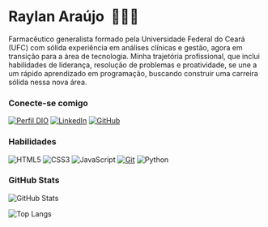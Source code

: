 # Raylan Araújo &nbsp;👨🏻‍💻

Farmacêutico generalista formado pela Universidade Federal do Ceará (UFC) com sólida experiência em análises clínicas e gestão, agora em transição para a área de tecnologia. Minha trajetória profissional, que inclui habilidades de liderança, resolução de problemas e proatividade, se une a um rápido aprendizado em programação, buscando construir uma carreira sólida nessa nova área.

### Conecte-se comigo
[![Perfil DIO](https://img.shields.io/badge/-Meu%20Perfil%20na%20DIO-D4428B?style=for-the-badge)](https://www.dio.me/users/raylanra)
[![LinkedIn](https://img.shields.io/badge/LinkedIn-0077B5?style=for-the-badge&logo=linkedin&logoColor=white)](https://www.linkedin.com/in/raylanra/)
[![GitHub](https://img.shields.io/badge/GitHub-100000?style=for-the-badge&logo=github&logoColor=white)](https://github.com/raylanraraujo)

### Habilidades

![HTML5](https://img.shields.io/badge/HTML5-E34F26?style=for-the-badge&logo=html5&logoColor=white)
![CSS3](https://img.shields.io/badge/CSS3-1572B6?style=for-the-badge&logo=css3&logoColor=white)
![JavaScript](https://img.shields.io/badge/JavaScript-F7DF1E?style=for-the-badge&logo=javascript&logoColor=black)
[![Git](https://img.shields.io/badge/Git-000?style=for-the-badge&logo=git&logoColor=E94D5F)](https://git-scm.com/doc)
![Python](https://img.shields.io/badge/python-3670A0?style=for-the-badge&logo=python&logoColor=ffdd54)

### GitHub Stats

![GitHub Stats](https://github-readme-stats.vercel.app/api?username=raylanraraujo&theme=transparent&bg_color=000&border_color=30A3DC&show_icons=true&icon_color=30A3DC&title_color=E94D5F&text_color=FFF&hide_title=True&hide=stars)

![Top Langs](https://github-readme-stats.vercel.app/api/top-langs/?username=raylanraraujo&layout=compact&bg_color=000&border_color=30A3DC&title_color=E9D5F&text_color=FFF)
